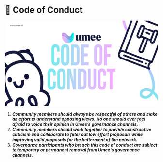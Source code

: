 # 📜 Code of Conduct

![](<../.gitbook/assets/Code of Conduct.jpg>)

1. _**Community members should always be respectful of others and make an effort to understand opposing views. No one should ever feel afraid to voice their opinion in Umee’s governance channels.**_&#x20;
2. _**Community members should work together to provide constructive criticism and collaborate to filter out low effort proposals while improving valid proposals for the betterment of the network.**_&#x20;
3. _**Governance participants who breach this code of conduct are subject to temporary or permanent removal from Umee's governance channels.**_
